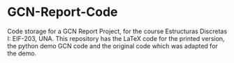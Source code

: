 # GCN-Report-Code
Code storage for a GCN Report Project, for the course Estructuras Discretas I: EIF-203, UNA. This repository has the LaTeX code for the printed version, the python demo GCN code and the original code which was adapted for the demo. 
